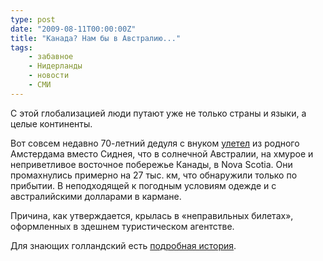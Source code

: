 ```yaml
---
type: post
date: "2009-08-11T00:00:00Z"
title: "Канада? Нам бы в Австралию..."
tags:
    - забавное
    - Нидерланды
    - новости
    - СМИ
---
```


С этой глобализацией люди путают уже не только страны и языки, а целые континенты.

Вот совсем недавно 70-летний дедуля с внуком [улетел](http://www.ad.nl/binnenland/3423335/Nederlander_vliegt_naar_verkeerde_Sydney.html) из родного Амстердама вместо Сиднея, что в солнечной Австралии, на хмурое и неприветливое восточное побережье Канады, в Nova Scotia. Они промахнулись примерно на 27 тыс. км, что обнаружили только по прибытии. В неподходящей к погодным условиям одежде и с австралийскими долларами в кармане.

Причина, как утверждается, крылась в «неправильных билетах», оформленных в здешнем туристическом агентстве.

Для знающих голландский есть [подробная история](http://www.ad.nl/reizen/3423556/Canada_We_moeten_naar_Australi.html).
